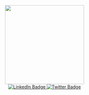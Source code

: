 <div id="header" align="center">
  <img src="https://media.giphy.com/media/qgQUggAC3Pfv687qPC/giphy.gif" width="250"/>
</div>
<div id="badges" align="center">
  <a href="https://www.linkedin.com/feed/">
    <img src="https://img.shields.io/badge/LinkedIn-blue?style=for-the-badge&logo=linkedin&logoColor=white" alt="LinkedIn Badge"/>
  </a>
  <a href="https://t.me/kazakovqq">
    <img src="https://img.shields.io/badge/Telegram-blue?style=for-the-badge&logoColor=white" alt="Twitter Badge"/>
  </a>
</div>
<img src="https://komarev.com/ghpvc/?username=qqKostya&style=flat-square&color=blue" alt=""/>

